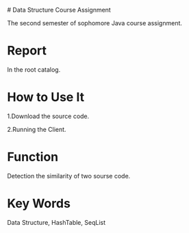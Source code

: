 ﻿﻿﻿#  Data Structure Course AssignmentThe second semester of sophomore Java course assignment.# ReportIn the root catalog.# How to Use It1.Download the source code.2.Running the Client.# FunctionDetection the similarity of two sourse code. # Key WordsData Structure, HashTable, SeqList